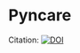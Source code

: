 # Pyncare

Citation:
[![DOI](https://sandbox.zenodo.org/badge/94925154.svg)](https://sandbox.zenodo.org/badge/latestdoi/94925154)
